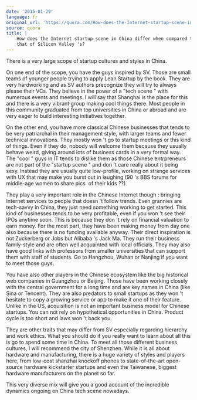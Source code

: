 ```yaml
---
date: '2015-01-29'
language: fr
original_url: 'https://quora.com/How-does-the-Internet-startup-scene-in-China-differ-when-compared-to-that-of-Silicon-Valleys/answer/Clément-Renaud'
source: quora
title: |
    How does the Internet startup scene in China differ when compared to
    that of Silicon Valley 's?
---
```


There is a very large scope of startup cultures and styles in China. 
 
On one end of the scope, you have the guys inspired by SV. Those are
small teams of younger people trying to apply Lean Startup by the book.
They are very hardworking and as SV authors precognize they will try to
always please their VCs. They believe in the power of a  "tech scene "
with numerous events and meetings. I will say that Shanghai is the place
for this and there is a very vibrant group making cool things there.
Most people in this community graduated from top universities in China
or abroad and are very eager to build interesting initiatives together. 
 
On the other end, you have more classical Chinese businesses that tends
to be very patriarchal in their management style, with larger teams and
fewer technical innovations. They mostly won 't go to startup meetings
or this kind of things. Even if they do, nobody will welcome them
because they usually behave weird, giving around lots of business cards
in a very formal way. The  "cool " guys in IT tends to dislike them as
those Chinese entrpreneurs are not part of the  "startup scene " and
don 't care really about it being sexy. Instead they are usually quite
low-profile, working on strange services with UX that may make you burst
out in laughing (90 's BBS forums for middle-age women to share pics  of
their kids ??). 
 
They play a very important role in the Chinese Internet though :
bringing Internet services to people that doesn 't follow trends. Even
grannies are tech-savvy in China, they just need something working to
get started. This kind of businesses tends to be very profitable, even
if you won 't see their IPOs anytime soon. This is because they don 't
rely on financial valuation to earn money. For the most part, they have
been making money from day one also because there is no funding
available anyway. Their direct inspiration is not Zuckerberg or Jobs but
Alibaba 's Jack Ma. They run their business family-style and are often
well acquainted with local officials. They may also have good links with
professors from smaller universities that can support them with staff of
students. Go to Hangzhou, Wuhan or Nanjing if you want to meet those
guys. 
 
You have also other players in the Chinese ecosystem like the big
historical web companies in Guangzhou or Beijing. Those have been
working closely with the central government for a long time and are key
names in China (like Sina or Tencent). They are also predators to small
startups as they won 't hesitate to copy a growing service or app to
make it one of their feature. Unlike in the US, acquisition is not an
important business model for Chinese startups. You can not rely on
hypothetical opportunities in China. Product cycle is too short and laws
won 't back you. 
 
They are other traits that may differ from SV especially regarding
hierarchy and work ethics. What you should do if you really want to
learn about all this is go to spend some time in China. To meet all
those different business cultures, I will recommend the city of
Shenzhen. While it is all about hardware and manufacturing, there is a
huge variety of styles and players here, from low-cost shanzhai knockoff
phones to state-of-the-art open-source hardware kickstarter startups and
even the Taiwanese, biggest hardware manufacturers on the planet so
far. 
 
This very diverse mix will give you a good account of the incredible
dynamics ongoing on China tech scene nowadays.
